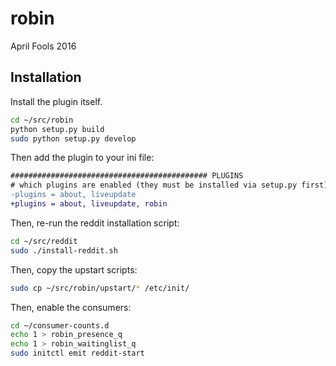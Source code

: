 # robin

April Fools 2016

## Installation

Install the plugin itself.

```bash
cd ~/src/robin
python setup.py build
sudo python setup.py develop
```

Then add the plugin to your ini file:

```diff
############################################ PLUGINS
# which plugins are enabled (they must be installed via setup.py first)
-plugins = about, liveupdate
+plugins = about, liveupdate, robin
```

Then, re-run the reddit installation script:

```bash
cd ~/src/reddit
sudo ./install-reddit.sh
```

Then, copy the upstart scripts:

```bash
sudo cp ~/src/robin/upstart/* /etc/init/
```

Then, enable the consumers:

```bash
cd ~/consumer-counts.d
echo 1 > robin_presence_q
echo 1 > robin_waitinglist_q
sudo initctl emit reddit-start
```
